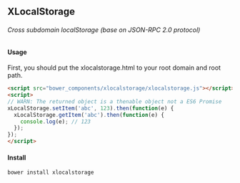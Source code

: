 ## XLocalStorage

###### Cross subdomain localStorage (base on JSON-RPC 2.0 protocol)

#### Usage

First, you should put the xlocalstorage.html to your root domain and root path.

```html
<script src="bower_components/xlocalstorage/xlocalstorage.js"></script>
<script>
// WARN: The returned object is a thenable object not a ES6 Promise
xLocalStorage.setItem('abc', 123).then(function(e) {
  xLocalStorage.getItem('abc').then(function(e) {
    console.log(e); // 123
  });
});
</script>
```

#### Install

```
bower install xlocalstorage
```


